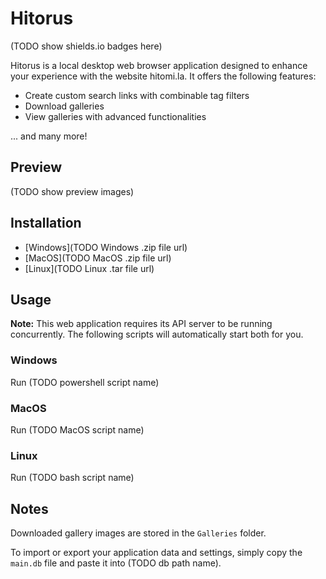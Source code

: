 # Hitorus

(TODO show shields.io badges here)

Hitorus is a local desktop web browser application designed to enhance your experience with the website hitomi.la. It offers the following features:

- Create custom search links with combinable tag filters
- Download galleries
- View galleries with advanced functionalities

... and many more!

## Preview

(TODO show preview images)

## Installation
- [Windows](TODO Windows .zip file url)
- [MacOS](TODO MacOS .zip file url)
- [Linux](TODO Linux .tar file url)

## Usage
**Note:** This web application requires its API server to be running concurrently. The following scripts will automatically start both for you.

### Windows
Run (TODO powershell script name)

### MacOS
Run (TODO MacOS script name)

### Linux
Run (TODO bash script name)

## Notes
Downloaded gallery images are stored in the `Galleries` folder.

To import or export your application data and settings, simply copy the `main.db` file and paste it into (TODO db path name).